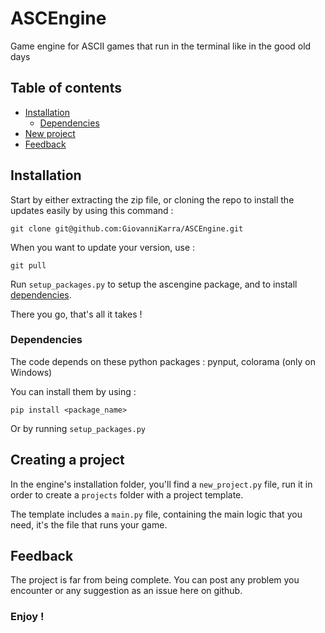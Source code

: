 # ASCEngine
Game engine for ASCII games that run in the terminal like in the good old days

## Table of contents
- [Installation](#installation)
    - [Dependencies](#dependencies)
- [New project](#creating-a-project)
- [Feedback](#feedback)

## Installation

Start by either extracting the zip file, or cloning the repo to install the updates easily by using this command :

    git clone git@github.com:GiovanniKarra/ASCEngine.git

When you want to update your version, use : 

    git pull

Run `setup_packages.py` to setup the ascengine package, and to install [dependencies](#dependencies).

There you go, that's all it takes !

### Dependencies

The code depends on these python packages : pynput, colorama (only on Windows)

You can install them by using :

    pip install <package_name>

Or by running `setup_packages.py`

## Creating a project

In the engine's installation folder, you'll find a `new_project.py` file, run it in order to create a `projects` folder with a project template.

The template includes a `main.py` file, containing the main logic that you need, it's the file that runs your game.


## Feedback

The project is far from being complete. You can post any problem you encounter or any suggestion as an issue here on github.

### Enjoy !
